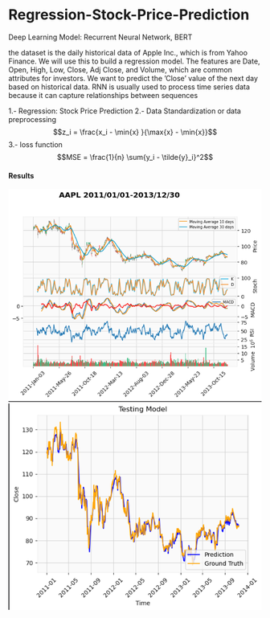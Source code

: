 # Regression-Stock-Price-Prediction
Deep Learning Model: Recurrent Neural Network, BERT

the dataset is the daily historical data of Apple Inc., which is from 
Yahoo Finance. We will use this to build a regression model. The features are Date, 
Open, High, Low, Close, Adj Close, and Volume, which are common attributes for 
investors. We want to predict the ’Close’ value of the next day based on historical 
data. RNN is usually used to process time series data because it can capture 
relationships between sequences


1.- Regression: Stock Price Prediction
2.- Data Standardization or data preprocessing
  $$z_i = \frac{x_i - \min{x} }{\max{x} - \min{x}}$$
3.- loss function 
  $$MSE = \frac{1}{n} \sum{y_i - \tilde{y}_i}^2$$

#### Results


![alt text](https://github.com/MiguelBenalcazar/Regression-Stock-Price-Prediction/blob/main/AAPL.png)
![alt text](https://github.com/MiguelBenalcazar/Regression-Stock-Price-Prediction/blob/main/Test.png)
